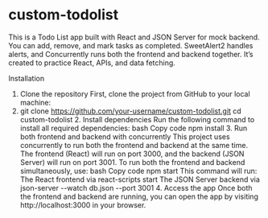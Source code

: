 # custom-todolist
This is a Todo List app built with React and JSON Server for mock backend. You can add, remove, and mark tasks as completed. SweetAlert2 handles alerts, and Concurrently runs both the frontend and backend together. It’s created to practice React, APIs, and data fetching.

Installation
1. Clone the repository First, clone the project from GitHub to your local machine:
2. git clone https://github.com/your-username/custom-todolist.git cd custom-todolist 2. Install dependencies Run the following command to install all required dependencies: bash Copy code npm install 3. Run both frontend and backend with concurrently This project uses concurrently to run both the frontend and backend at the same time. The frontend (React) will run on port 3000, and the backend (JSON Server) will run on port 3001. To run both the frontend and backend simultaneously, use: bash Copy code npm start This command will run: The React frontend via react-scripts start The JSON Server backend via json-server --watch db.json --port 3001 4. Access the app Once both the frontend and backend are running, you can open the app by visiting http://localhost:3000 in your browser.
